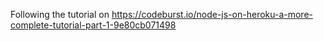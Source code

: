 Following the tutorial on https://codeburst.io/node-js-on-heroku-a-more-complete-tutorial-part-1-9e80cb071498